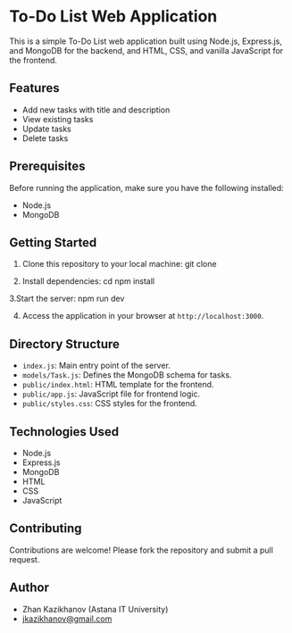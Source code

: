 # To-Do List Web Application

This is a simple To-Do List web application built using Node.js, Express.js, and MongoDB for the backend, and HTML, CSS, and vanilla JavaScript for the frontend.

## Features

- Add new tasks with title and description
- View existing tasks
- Update tasks
- Delete tasks

## Prerequisites

Before running the application, make sure you have the following installed:

- Node.js
- MongoDB

## Getting Started

1. Clone this repository to your local machine:
git clone <repository-url>

2. Install dependencies:
cd <project-folder>
npm install

3.Start the server:
npm run dev


4. Access the application in your browser at `http://localhost:3000`.

## Directory Structure

- `index.js`: Main entry point of the server.
- `models/Task.js`: Defines the MongoDB schema for tasks.
- `public/index.html`: HTML template for the frontend.
- `public/app.js`: JavaScript file for frontend logic.
- `public/styles.css`: CSS styles for the frontend.

## Technologies Used

- Node.js
- Express.js
- MongoDB
- HTML
- CSS
- JavaScript

## Contributing
Contributions are welcome! Please fork the repository and submit a pull request.

## Author
- Zhan Kazikhanov (Astana IT University)
- jkazikhanov@gmail.com
